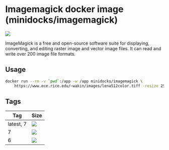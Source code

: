 Imagemagick docker image (minidocks/imagemagick)
================================================

![](https://upload.wikimedia.org/wikipedia/commons/thumb/9/9a/ImageMagick_logo.svg/100px-ImageMagick_logo.svg.png)

ImageMagick is a free and open-source software suite for displaying, converting, and editing raster image and vector
image files. It can read and write over 200 image file formats.

Usage
-----

```bash
docker run --rm -v `pwd`:/app -w /app minidocks/imagemagick \
    https://www.ece.rice.edu/~wakin/images/lena512color.tiff -resize 256x256\> -colorspace Gray lenna.png
```

Tags
----

 Tag       | Size
 ---       | ----
 latest, 7 | [![](https://images.microbadger.com/badges/image/minidocks/imagemagick.svg)](https://microbadger.com/images/minidocks/imagemagick)
 7         | [![](https://images.microbadger.com/badges/image/minidocks/imagemagick:7.svg)](https://microbadger.com/images/minidocks/imagemagick:7)
 6         | [![](https://images.microbadger.com/badges/image/minidocks/imagemagick:6.svg)](https://microbadger.com/images/minidocks/imagemagick:6)
